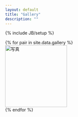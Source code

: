 ```yaml
---
layout: default
title: "Gallery"
description: ""
---
```

{% include JB/setup %}

<div class="container">
<div class="popup-gallery">
{% for pair in site.data.gallery %}
  <div class="col-xs-6 col-sm-4 col-md-3 col-lg-2">
  <a class="thumbnail" href="{{BASE_PATH}}/{{pair.image}}"><img src="{{BASE_PATH}}/{{pair.thumbnail}}" alt="写真" height="200" width="200"></a>
  </div>
{% endfor %}
</div>
</div>
<script src="{{ BASE_PATH }}/assets/js/jquery.magnific-popup.min.js"></script>
<script>
$(document).ready(function() {
  $('.popup-gallery').magnificPopup({
    delegate: 'a',
    type: 'image',
    tLoading: 'Loading image #%curr%...',
    mainClass: 'mfp-img-mobile',
    gallery: {
      enabled: true,
      navigateByImgClick: true,
      preload: [0,1] // Will preload 0 - before current, and 1 after the current image
    },
    image: {
      tError: '<a href="%url%">The image #%curr%</a> could not be loaded.',
    }
  });
});
</script>